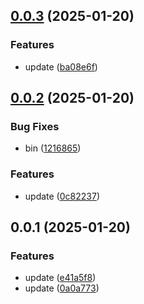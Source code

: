 ## [0.0.3](https://github.com/qq15725/yrkit/compare/v0.0.2...v0.0.3) (2025-01-20)


### Features

* update ([ba08e6f](https://github.com/qq15725/yrkit/commit/ba08e6f7a107f6f12ecfe2d39577eced31a97819))



## [0.0.2](https://github.com/qq15725/yrkit/compare/v0.0.1...v0.0.2) (2025-01-20)


### Bug Fixes

* bin ([1216865](https://github.com/qq15725/yrkit/commit/12168653e7ce05f4a082c58ddda302824e91649d))


### Features

* update ([0c82237](https://github.com/qq15725/yrkit/commit/0c82237c465d9cfbecf8dedf7961a20943443b80))



## 0.0.1 (2025-01-20)


### Features

* update ([e41a5f8](https://github.com/qq15725/yrkit/commit/e41a5f8fe932bdab36cceaebf7faf60ed34dd4e5))
* update ([0a0a773](https://github.com/qq15725/yrkit/commit/0a0a773fc148b2bd6dc420887e4ed80455c16f3d))



